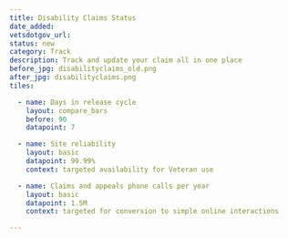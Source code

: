 ```yaml
---
title: Disability Claims Status
date_added:
vetsdotgov_url:
status: new
category: Track
description: Track and update your claim all in one place
before_jpg: disabilityclaims_old.png
after_jpg: disabilityclaims.png
tiles:

  - name: Days in release cycle
    layout: compare_bars
    before: 90
    datapoint: 7

  - name: Site reliability
    layout: basic
    datapoint: 99.99%
    context: targeted availability for Veteran use

  - name: Claims and appeals phone calls per year
    layout: basic
    datapoint: 1.5M
    context: targeted for conversion to simple online interactions

---
```

